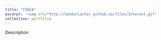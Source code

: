```yaml
---
title: "CSQCA"
excerpt: '<img src="http://SendurLanter.github.io/files/Interest.gif"  width="300" height="225" align=right> description description description description description description description description '
collection: portfolio
---
```


Description